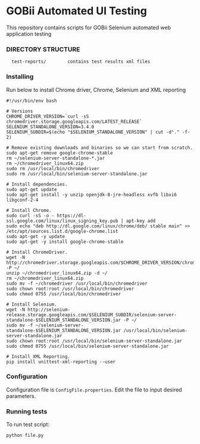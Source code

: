 # GOBii Automated UI Testing

This repository contains scripts for GOBii Selenium automated web application testing


### DIRECTORY STRUCTURE

	  test-reports/        contains test results xml files
	  
### Installing

Run below to install Chrome driver, Chrome, Selenium and XML reporting

```
#!/usr/bin/env bash

# Versions
CHROME_DRIVER_VERSION=`curl -sS chromedriver.storage.googleapis.com/LATEST_RELEASE`
SELENIUM_STANDALONE_VERSION=3.4.0
SELENIUM_SUBDIR=$(echo "$SELENIUM_STANDALONE_VERSION" | cut -d"." -f-2)

# Remove existing downloads and binaries so we can start from scratch.
sudo apt-get remove google-chrome-stable
rm ~/selenium-server-standalone-*.jar
rm ~/chromedriver_linux64.zip
sudo rm /usr/local/bin/chromedriver
sudo rm /usr/local/bin/selenium-server-standalone.jar

# Install dependencies.
sudo apt-get update
sudo apt-get install -y unzip openjdk-8-jre-headless xvfb libxi6 libgconf-2-4

# Install Chrome.
sudo curl -sS -o - https://dl-ssl.google.com/linux/linux_signing_key.pub | apt-key add
sudo echo "deb http://dl.google.com/linux/chrome/deb/ stable main" >> /etc/apt/sources.list.d/google-chrome.list
sudo apt-get -y update
sudo apt-get -y install google-chrome-stable

# Install ChromeDriver.
wget -N http://chromedriver.storage.googleapis.com/$CHROME_DRIVER_VERSION/chromedriver_linux64.zip -P ~/
unzip ~/chromedriver_linux64.zip -d ~/
rm ~/chromedriver_linux64.zip
sudo mv -f ~/chromedriver /usr/local/bin/chromedriver
sudo chown root:root /usr/local/bin/chromedriver
sudo chmod 0755 /usr/local/bin/chromedriver

# Install Selenium.
wget -N http://selenium-release.storage.googleapis.com/$SELENIUM_SUBDIR/selenium-server-standalone-$SELENIUM_STANDALONE_VERSION.jar -P ~/
sudo mv -f ~/selenium-server-standalone-$SELENIUM_STANDALONE_VERSION.jar /usr/local/bin/selenium-server-standalone.jar
sudo chown root:root /usr/local/bin/selenium-server-standalone.jar
sudo chmod 0755 /usr/local/bin/selenium-server-standalone.jar

# Install XML Reporting.
pip install unittest-xml-reporting --user
```

### Configuration
Configuration file is `ConfigFile.properties`. Edit the file to input desired parameters.

### Running tests
To run test script:

`python file.py`